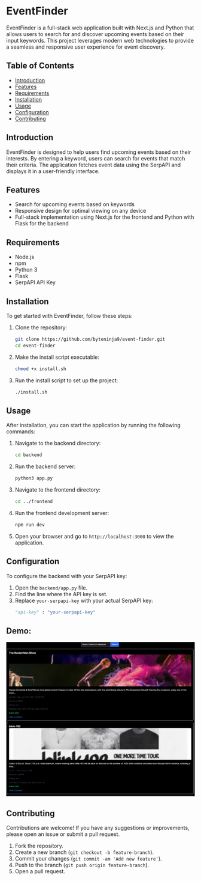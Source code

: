 # EventFinder

EventFinder is a full-stack web application built with Next.js and Python that allows users to search for and discover upcoming events based on their input keywords. This project leverages modern web technologies to provide a seamless and responsive user experience for event discovery.

## Table of Contents
- [Introduction](#introduction)
- [Features](#features)
- [Requirements](#requirements)
- [Installation](#installation)
- [Usage](#usage)
- [Configuration](#configuration)
- [Contributing](#contributing)

## Introduction
EventFinder is designed to help users find upcoming events based on their interests. By entering a keyword, users can search for events that match their criteria. The application fetches event data using the SerpAPI and displays it in a user-friendly interface.

## Features
- Search for upcoming events based on keywords
- Responsive design for optimal viewing on any device
- Full-stack implementation using Next.js for the frontend and Python with Flask for the backend

## Requirements
- Node.js
- npm
- Python 3
- Flask
- SerpAPI API Key

## Installation
To get started with EventFinder, follow these steps:

1. Clone the repository:
    ```bash
    git clone https://github.com/byteninja9/event-finder.git
    cd event-finder
    ```

2. Make the install script executable:
    ```bash
    chmod +x install.sh
    ```

3. Run the install script to set up the project:
    ```bash
    ./install.sh
    ```

## Usage
After installation, you can start the application by running the following commands:

1. Navigate to the backend directory:
    ```bash
    cd backend
    ```

2. Run the backend server:
    ```bash
    python3 app.py
    ```

3. Navigate to the frontend directory:
    ```bash
    cd ../frontend
    ```

4. Run the frontend development server:
    ```bash
    npm run dev
    ```

5. Open your browser and go to `http://localhost:3000` to view the application.

## Configuration
To configure the backend with your SerpAPI key:

1. Open the `backend/app.py` file.
2. Find the line where the API key is set.
3. Replace `your-serpapi-key` with your actual SerpAPI key:
    ```python
    "api-key" : "your-serpapi-key"
    ```

## Demo:
![event-finder](https://github.com/byteninja9/event-finder/blob/main/img/event-finder-img.png)

## Contributing
Contributions are welcome! If you have any suggestions or improvements, please open an issue or submit a pull request.

1. Fork the repository.
2. Create a new branch (`git checkout -b feature-branch`).
3. Commit your changes (`git commit -am 'Add new feature'`).
4. Push to the branch (`git push origin feature-branch`).
5. Open a pull request.
